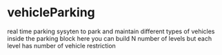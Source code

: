 # vehicleParking
real time parking sysyten to park and maintain different types of vehicles inside the parking block
here you can build N number of levels
but each level has number of vehicle restriction
